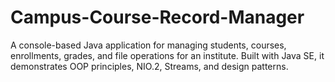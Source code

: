 # Campus-Course-Record-Manager
A console-based Java application for managing students, courses, enrollments, grades, and file operations for an institute. Built with Java SE, it demonstrates OOP principles, NIO.2, Streams, and design patterns.
